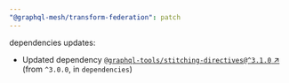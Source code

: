 ```yaml
---
"@graphql-mesh/transform-federation": patch
---
```

dependencies updates:
  - Updated dependency [`@graphql-tools/stitching-directives@^3.1.0` ↗︎](https://www.npmjs.com/package/@graphql-tools/stitching-directives/v/3.1.0) (from `^3.0.0`, in `dependencies`)
